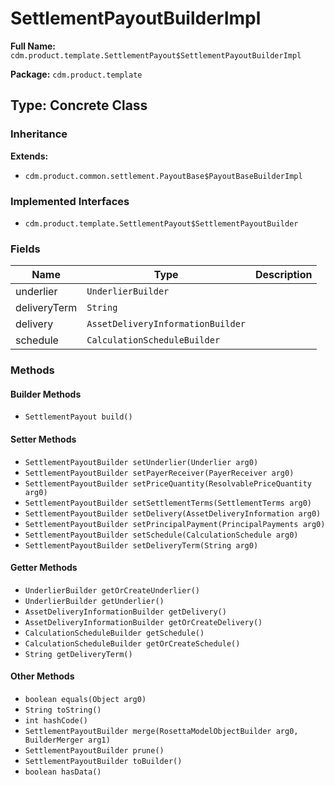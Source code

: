 # SettlementPayoutBuilderImpl

**Full Name:** `cdm.product.template.SettlementPayout$SettlementPayoutBuilderImpl`

**Package:** `cdm.product.template`

## Type: Concrete Class

### Inheritance

**Extends:**
- `cdm.product.common.settlement.PayoutBase$PayoutBaseBuilderImpl`

### Implemented Interfaces

- `cdm.product.template.SettlementPayout$SettlementPayoutBuilder`

### Fields

| Name | Type | Description |
|------|------|-------------|
| underlier | `UnderlierBuilder` |  |
| deliveryTerm | `String` |  |
| delivery | `AssetDeliveryInformationBuilder` |  |
| schedule | `CalculationScheduleBuilder` |  |

### Methods

#### Builder Methods

- `SettlementPayout build()`

#### Setter Methods

- `SettlementPayoutBuilder setUnderlier(Underlier arg0)`
- `SettlementPayoutBuilder setPayerReceiver(PayerReceiver arg0)`
- `SettlementPayoutBuilder setPriceQuantity(ResolvablePriceQuantity arg0)`
- `SettlementPayoutBuilder setSettlementTerms(SettlementTerms arg0)`
- `SettlementPayoutBuilder setDelivery(AssetDeliveryInformation arg0)`
- `SettlementPayoutBuilder setPrincipalPayment(PrincipalPayments arg0)`
- `SettlementPayoutBuilder setSchedule(CalculationSchedule arg0)`
- `SettlementPayoutBuilder setDeliveryTerm(String arg0)`

#### Getter Methods

- `UnderlierBuilder getOrCreateUnderlier()`
- `UnderlierBuilder getUnderlier()`
- `AssetDeliveryInformationBuilder getDelivery()`
- `AssetDeliveryInformationBuilder getOrCreateDelivery()`
- `CalculationScheduleBuilder getSchedule()`
- `CalculationScheduleBuilder getOrCreateSchedule()`
- `String getDeliveryTerm()`

#### Other Methods

- `boolean equals(Object arg0)`
- `String toString()`
- `int hashCode()`
- `SettlementPayoutBuilder merge(RosettaModelObjectBuilder arg0, BuilderMerger arg1)`
- `SettlementPayoutBuilder prune()`
- `SettlementPayoutBuilder toBuilder()`
- `boolean hasData()`

